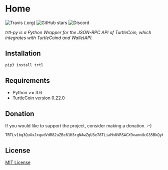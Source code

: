 # Home

![Travis (.org)](https://img.shields.io/travis/sohamb03/trtl-py) ![GitHub stars](https://img.shields.io/github/stars/sohamb03/trtl-py?style=social) ![Discord](https://img.shields.io/discord/388915017187328002?label=Discord)
 
*trtl-py is a Python Wrapper for the JSON-RPC API of TurtleCoin, which integrates with TurtleCoind and WalletAPI.*

  
## Installation

```sh
pip3 install trtl
```

## Requirements

* Python &gt;= 3.6 
* TurtleCoin version 0.22.0

## Donation

If you would like to support  the project, consider making a donation. :-)

```
TRTLv1bq3QuXxJxqudVdR82uZBc61H3rgNAwZqU3e78TLiaMn8VRSACX9vamnUcG35BkQy6VfwUy5CsV9YNomioPGGyVhHH4DMc
```

## License

[MIT License](https://github.com/sohamb03/trtl-py/blob/master/LICENSE)
